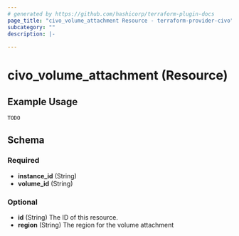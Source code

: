 ```yaml
---
# generated by https://github.com/hashicorp/terraform-plugin-docs
page_title: "civo_volume_attachment Resource - terraform-provider-civo"
subcategory: ""
description: |-
  
---
```


# civo_volume_attachment (Resource)



## Example Usage

```terraform
TODO
```

<!-- schema generated by tfplugindocs -->
## Schema

### Required

- **instance_id** (String)
- **volume_id** (String)

### Optional

- **id** (String) The ID of this resource.
- **region** (String) The region for the volume attachment



